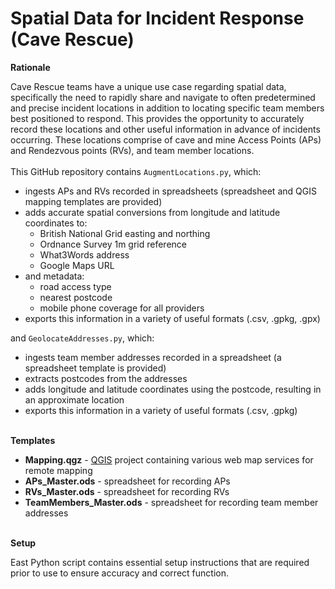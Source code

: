 # Spatial Data for Incident Response (Cave Rescue)

**Rationale**

Cave Rescue teams have a unique use case regarding spatial data, specifically the need to rapidly share and navigate to often predetermined and precise incident locations in addition to locating specific team members best positioned to respond. This provides the opportunity to accurately record these locations and other useful information in advance of incidents occurring. These locations comprise of cave and mine Access Points (APs) and Rendezvous points (RVs), and team member locations.
\
\
This GitHub repository contains ```AugmentLocations.py```, which:
- ingests APs and RVs recorded in spreadsheets (spreadsheet and QGIS mapping templates are provided)
- adds accurate spatial conversions from longitude and latitude coordinates to:
  - British National Grid easting and northing
  - Ordnance Survey 1m grid reference
  - What3Words address
  - Google Maps URL
- and metadata:
  - road access type
  - nearest postcode
  - mobile phone coverage for all providers
- exports this information in a variety of useful formats (.csv, .gpkg, .gpx)

and ```GeolocateAddresses.py```, which:
- ingests team member addresses recorded in a spreadsheet (a spreadsheet template is provided)
- extracts postcodes from the addresses
- adds longitude and latitude coordinates using the postcode, resulting in an approximate location
- exports this information in a variety of useful formats (.csv, .gpkg)

\
**Templates**

- **Mapping.qgz** - [QGIS](https://qgis.org/en/site/) project containing various web map services for remote mapping
- **APs_Master.ods** - spreadsheet for recording APs
- **RVs_Master.ods** - spreadsheet for recording RVs
- **TeamMembers_Master.ods** - spreadsheet for recording team member addresses

\
**Setup**

East Python script contains essential setup instructions that are required prior to use to ensure accuracy and correct function.
